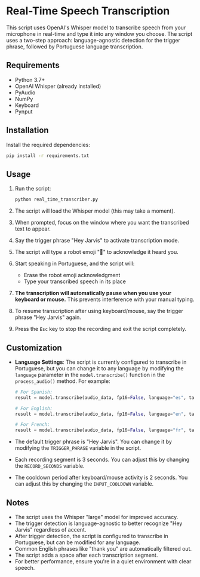 # Real-Time Speech Transcription

This script uses OpenAI's Whisper model to transcribe speech from your microphone in real-time and type it into any window you choose. The script uses a two-step approach: language-agnostic detection for the trigger phrase, followed by Portuguese language transcription.

## Requirements

- Python 3.7+
- OpenAI Whisper (already installed)
- PyAudio
- NumPy
- Keyboard
- Pynput

## Installation

Install the required dependencies:

```bash
pip install -r requirements.txt
```

## Usage

1. Run the script:
   ```bash
   python real_time_transcriber.py
   ```

2. The script will load the Whisper model (this may take a moment).

3. When prompted, focus on the window where you want the transcribed text to appear.

4. Say the trigger phrase "Hey Jarvis" to activate transcription mode.

5. The script will type a robot emoji "🤖" to acknowledge it heard you.

6. Start speaking in Portuguese, and the script will:
   - Erase the robot emoji acknowledgment
   - Type your transcribed speech in its place

7. **The transcription will automatically pause when you use your keyboard or mouse.** This prevents interference with your manual typing.

8. To resume transcription after using keyboard/mouse, say the trigger phrase "Hey Jarvis" again.

9. Press the `Esc` key to stop the recording and exit the script completely.

## Customization

- **Language Settings**: The script is currently configured to transcribe in Portuguese, but you can change it to any language by modifying the `language` parameter in the `model.transcribe()` function in the `process_audio()` method. For example:
  ```python
  # For Spanish:
  result = model.transcribe(audio_data, fp16=False, language="es", task="transcribe")
  
  # For English:
  result = model.transcribe(audio_data, fp16=False, language="en", task="transcribe")
  
  # For French:
  result = model.transcribe(audio_data, fp16=False, language="fr", task="transcribe")
  ```

- The default trigger phrase is "Hey Jarvis". You can change it by modifying the `TRIGGER_PHRASE` variable in the script.

- Each recording segment is 3 seconds. You can adjust this by changing the `RECORD_SECONDS` variable.

- The cooldown period after keyboard/mouse activity is 2 seconds. You can adjust this by changing the `INPUT_COOLDOWN` variable.

## Notes

- The script uses the Whisper "large" model for improved accuracy.
- The trigger detection is language-agnostic to better recognize "Hey Jarvis" regardless of accent.
- After trigger detection, the script is configured to transcribe in Portuguese, but can be modified for any language.
- Common English phrases like "thank you" are automatically filtered out.
- The script adds a space after each transcription segment.
- For better performance, ensure you're in a quiet environment with clear speech. 